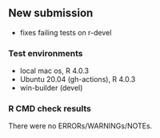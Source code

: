 ## New submission

- fixes failing tests on r-devel

### Test environments

- local mac os, R 4.0.3
- Ubuntu 20.04 (gh-actions), R 4.0.3
- win-builder (devel)

### R CMD check results

There were no ERRORs/WARNINGs/NOTEs. 
